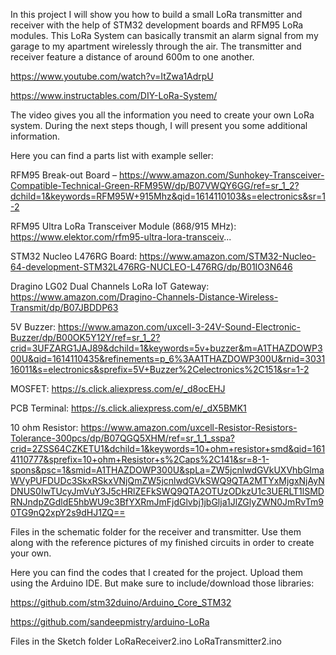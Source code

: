 In this project I will show you how to build a small LoRa transmitter and receiver with the help of STM32 development boards and RFM95 LoRa modules. This LoRa System can basically transmit an alarm signal from my garage to my apartment wirelessly through the air. The transmitter and receiver feature a distance of around 600m to one another.

https://www.youtube.com/watch?v=ItZwa1AdrpU

https://www.instructables.com/DIY-LoRa-System/

The video gives you all the information you need to create your own LoRa system. During the next steps though, I will present you some additional information. 

Here you can find a parts list with example seller:

RFM95 Break-out Board – https://www.amazon.com/Sunhokey-Transceiver-Compatible-Technical-Green-RFM95W/dp/B07VWQY6GG/ref=sr_1_2?dchild=1&keywords=RFM95W+915Mhz&qid=1614110103&s=electronics&sr=1-2

RFM95 Ultra LoRa Transceiver Module (868/915 MHz): https://www.elektor.com/rfm95-ultra-lora-transceiv...

STM32 Nucleo L476RG Board: https://www.amazon.com/STM32-Nucleo-64-development-STM32L476RG-NUCLEO-L476RG/dp/B01IO3N646

Dragino LG02 Dual Channels LoRa IoT Gateway: https://www.amazon.com/Dragino-Channels-Distance-Wireless-Transmit/dp/B07JBDDP63

5V Buzzer: https://www.amazon.com/uxcell-3-24V-Sound-Electronic-Buzzer/dp/B00OK5Y12Y/ref=sr_1_2?crid=3UFZARG1JAJ89&dchild=1&keywords=5v+buzzer&m=A1THAZDOWP300U&qid=1614110435&refinements=p_6%3AA1THAZDOWP300U&rnid=303116011&s=electronics&sprefix=5V+Buzzer%2Celectronics%2C151&sr=1-2

MOSFET: https://s.click.aliexpress.com/e/_d8ocEHJ

PCB Terminal: https://s.click.aliexpress.com/e/_dX5BMK1

10 ohm Resistor: https://www.amazon.com/uxcell-Resistor-Resistors-Tolerance-300pcs/dp/B07QGQ5XHM/ref=sr_1_1_sspa?crid=2ZSS64CZKETU1&dchild=1&keywords=10+ohm+resistor+smd&qid=1614110777&sprefix=10+ohm+Resistor+s%2Caps%2C141&sr=8-1-spons&psc=1&smid=A1THAZDOWP300U&spLa=ZW5jcnlwdGVkUXVhbGlmaWVyPUFDUDc3SkxRSkxVNjQmZW5jcnlwdGVkSWQ9QTA2MTYxMjgxNjAyNDNUS0IwTUcyJmVuY3J5cHRlZEFkSWQ9QTA2OTUzODkzU1c3UERLT1lSMDRNJndpZGdldE5hbWU9c3BfYXRmJmFjdGlvbj1jbGlja1JlZGlyZWN0JmRvTm90TG9nQ2xpY2s9dHJ1ZQ==

Files in the schematic folder for the receiver and transmitter. Use them along with the reference pictures of my finished circuits in order to create your own. 

Here you can find the codes that I created for the project. Upload them using the Arduino IDE. But make sure to include/download those libraries:

https://github.com/stm32duino/Arduino_Core_STM32

https://github.com/sandeepmistry/arduino-LoRa

Files in the Sketch folder
LoRaReceiver2.ino
LoRaTransmitter2.ino

